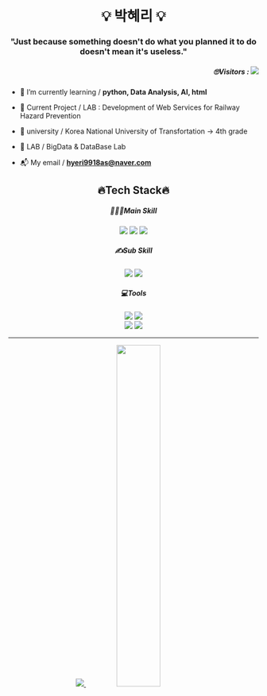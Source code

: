<h1 align="center">💡 박혜리 💡</h1>
<h3 align="center">"Just because something doesn't do what you planned it to do doesn't mean it's useless."</h3>

<h5 align="right"> 🙄Visitors : <a href="https://hits.seeyoufarm.com"><img src="https://hits.seeyoufarm.com/api/count/incr/badge.svg?url=https%3A%2F%2Fgithub.com%2Fhyedi3&count_bg=%236CE09A&title_bg=%23555555&icon=&icon_color=%23E7E7E7&title=View&edge_flat=false"/></a></h5>

- 📖 I’m currently learning  / **python, Data Analysis, AI, html**

- 📑 Current Project / LAB : Development of Web Services for Railway Hazard Prevention

- 🏫 university / Korea National University of Transfortation → 4th grade

- 💼 LAB / BigData & DataBase Lab

- 📬 My email / **hyeri9918as@naver.com**

<h2 align="center">🔥Tech Stack🔥</h2>

<h5 align="center"> 👩🏻‍💻Main Skill </h5>
<p align="center">

<img src="https://img.shields.io/badge/HTML-E34F26?style=flat&logo=HTML5&logoColor=black"/>
<img src="https://img.shields.io/badge/CSS-1572B6?style=flat&logo=CSS3&logoColor=black"/>
<img src="https://img.shields.io/badge/Python-3776AB?style=flat&logo=Python&logoColor=white"/>
<br/>

</p>

<h5 align="center"> ✍Sub Skill </h5>
<p align="center">

<img src="https://img.shields.io/badge/JavaScript-F7DF1E?style=flat&logo=JavaScript&logoColor=black"/>
<img src="https://img.shields.io/badge/Android-3DDC84?style=flat&logo=Android&logoColor=black"/>

</p>

<h5 align="center"> 💻Tools </h5>
<p align="center">

<img src="https://img.shields.io/badge/VSCode-007ACC?style=flat&logo=Visual Studio Code&logoColor=white"/>
<img src="https://img.shields.io/badge/GitHub-181717?style=flat&logo=GitHub&logoColor=white"/>
<br/>

<img src="https://img.shields.io/badge/Jupyter-F37626?style=flat&logo=Jupyter&logoColor=white"/>
<img src="https://img.shields.io/badge/Android Studio-3DDC84?style=flat&logo=Android Studio&logoColor=black"/>
<br/>

</p>
<hr>

<div align=center>

<a href="s">
  <img src="https://github-readme-stats.vercel.app/api/top-langs/?username=hyedi3&exclude_repo=dkssud8150.github.io&layout=compact&theme=github_dark_dimmed" />
</a>
<a href="s">
  <img src="https://github-readme-stats.vercel.app/api?username=hyedi3&theme=github_dark_dimmed&show_icons=true" width="42%" />
</a>

</div>
